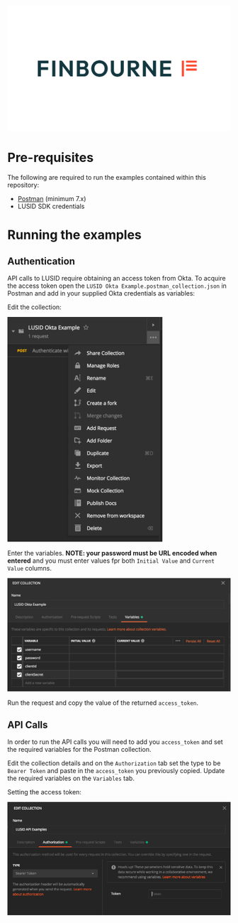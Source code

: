 ![LUSID_by_Finbourne](./resources/Finbourne_Logo_Teal.svg)

# Pre-requisites

The following are required to run the examples contained within this repository:
* [Postman](https://www.getpostman.com) (minimum 7.x)
* LUSID SDK credentials

# Running the examples

## Authentication

API calls to LUSID require obtaining an access token from Okta. To acquire the access token open the `LUSID Okta Example.postman_collection.json` in Postman and add in your supplied Okta credentials as variables:

Edit the collection:

<img src="img/edit-collection.png" width="350">

Enter the variables. **NOTE: your password must be URL encoded when entered** and you must enter values fpr both `Initial Value` and `Current Value` columns.

<img src="img/edit-variables.png" width="600">

Run the request and copy the value of the returned `access_token`.

## API Calls

In order to run the API calls you will need to add you `access_token` and set the required variables for the Postman collection.

Edit the collection details and on the `Authorization` tab set the type to be `Bearer Token` and paste in the `access_token` you previously copied. Update the required variables on the `Variables` tab.

Setting the access token:

<img src="img/edit-auth.png" width="600">
